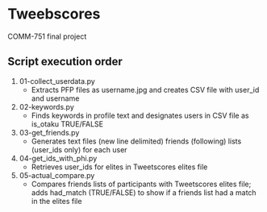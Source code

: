 # Tweebscores
COMM-751 final project

## Script execution order
1. 01-collect_userdata.py
   - Extracts PFP files as username.jpg and creates CSV file with user_id and username
2. 02-keywords.py
   - Finds keywords in profile text and designates users in CSV file as is_otaku TRUE/FALSE
3. 03-get_friends.py
   - Generates text files (new line delimited) friends (following) lists (user_ids only) for each user
4. 04-get_ids_with_phi.py
   - Retrieves user_ids for elites in Tweetscores elites file
5. 05-actual_compare.py
   - Compares friends lists of participants with Tweetscores elites file; adds had_match (TRUE/FALSE)
      to show if a friends list had a match in the elites file
